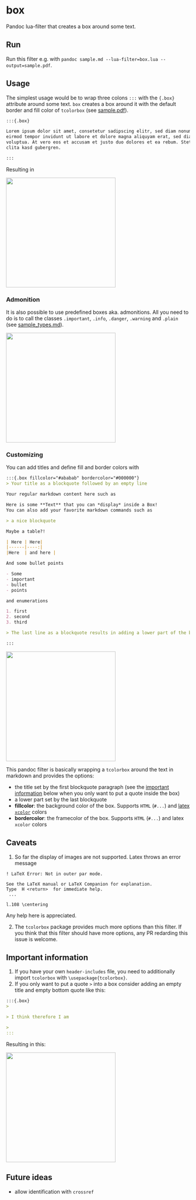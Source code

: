 # box

Pandoc lua-filter that creates a box around some text.

## Run 

Run this filter e.g. with `pandoc sample.md --lua-filter=box.lua --output=sample.pdf`.

## Usage

The simplest usage would be to wrap three colons `:::` with the `{.box}` attribute around some text. `box` creates a box around it with the default border and fill color of `tcolorbox` (see [sample.pdf](https://github.com/hayribakici/box/blob/main/sample.pdf)).

```markdown
:::{.box}

Lorem ipsum dolor sit amet, consetetur sadipscing elitr, sed diam nonumy
eirmod tempor invidunt ut labore et dolore magna aliquyam erat, sed diam
voluptua. At vero eos et accusam et justo duo dolores et ea rebum. Stet
clita kasd gubergren.

:::
```

Resulting in

<img src="https://github.com/hayribakici/box/assets/3295340/71f1b8c1-dbfb-4e21-aeae-5a54468910ce" width="300px" />

### Admonition

It is also possible to use predefined boxes aka. admonitions. All you need to do is to call the classes `.important`, `.info`, `.danger`, `.warning` and `.plain` (see [sample_types.md](https://github.com/hayribakici/box/blob/main/sample_types.pdf)). 

<img src="https://github.com/hayribakici/box/assets/3295340/21b49977-36c7-4fa8-b957-7703ab018df6" width="300px" />

### Customizing

You can add titles and define fill and border colors with

```markdown
:::{.box fillcolor="#ababab" bordercolor="#000000"}
> Your title as a blockquote followed by an empty line

Your regular markdown content here such as

Here is some **Text** that you can *display* inside a Box!
You can also add your favorite markdown commands such as

> a nice blockquote

Maybe a table?!

| Here | Here|
|------|----:|
|Here  | and here |

And some bullet points

- Some
- important
- bullet
- points

and enumerations

1. first
2. second
3. third

> The last line as a blockquote results in adding a lower part of the box.

:::
```

<img width="300" src="https://github.com/hayribakici/box/assets/3295340/03b9b880-d60d-4104-aa38-ccbe0a713e39" />

This pandoc filter is basically wrapping a `tcolorbox` around the text in markdown and provides the options:

- the title set by the first blockquote paragraph (see the [important information](#important-information) below when you only want to put a quote inside the box)
- a lower part set by the last blockquote
- **fillcolor**: the background color of the box. Supports `HTML` (`#...`) and [latex `xcolor`](https://en.wikibooks.org/wiki/LaTeX/Colors) colors
- **bordercolor**: the framecolor of the box. Supports `HTML` (`#...`) and latex `xcolor` colors

## Caveats

1. So far the display of images are not supported. Latex throws an error message

  ```terminal
  ! LaTeX Error: Not in outer par mode.

  See the LaTeX manual or LaTeX Companion for explanation.
  Type  H <return>  for immediate help.
   ...                                              
                                                  
  l.108 \centering
  ```

  Any help here is appreciated.

2. The `tcolorbox` package provides much more options than this filter. If you think that this filter should have more options, any PR redarding this issue is welcome.

## Important information

1. If you have your own `header-includes` file, you need to additionally import `tcolorbox` with `\usepackage{tcolorbox}`.
2. If you only want to put a quote `>` into a box consider adding an empty title and empty bottom quote like this:

```markdown
:::{.box}
>

> I think therefore I am

>
:::
```

Resulting in this:

<img src="https://github.com/hayribakici/box/assets/3295340/2d646810-b750-44ce-ac17-873217f05d40" width="300px" />

## Future ideas

- allow identification with `crossref` 

